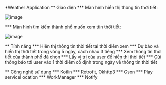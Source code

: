*Weather Application
** Giao diện
*** Màn hình hiển thị thông tin thời tiết:

![image](https://github.com/vunguyencuong/WeatherApplication/assets/88195984/fe799531-64c1-4df3-8853-e20d400ba2b0)

*** Màn hình tìm kiếm thành phố muốn xem ttin thời tiết:

![image](https://github.com/vunguyencuong/WeatherApplication/assets/88195984/1e97b786-4f99-4e28-9fda-f1d1406c1d17)

** Tính năng
*** Hiển thị thông tin thời tiết tại thời điểm xem
*** Dự báo và hiển thị thời tiết trong vòng 5 ngày, cách nhau 3 tiếng
*** Xem thông tin thời tiết của thành phố đã chọn
*** Lấy vị trị của user để hiển thị thời tiết 
*** Gửi thông báo tới user vào 1 thời điểm cố định trong ngày về thông tin thời tiết

** Công nghệ sử dụng
*** Kotlin
*** Retrofit, Okhttp3
*** Gson
*** Play servicel ocation
*** WorkManager
*** Notify
